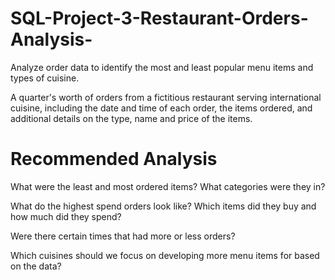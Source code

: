 # SQL-Project-3-Restaurant-Orders-Analysis-
Analyze order data to identify the most and least popular menu items and types of cuisine.

A quarter's worth of orders from a fictitious restaurant serving international cuisine, including the date and time of each order, the items ordered, and additional details on the type, name and price of the items.

# Recommended Analysis

What were the least and most ordered items? What categories were they in?

What do the highest spend orders look like? Which items did they buy and how much did they spend?

Were there certain times that had more or less orders?

Which cuisines should we focus on developing more menu items for based on the data?

